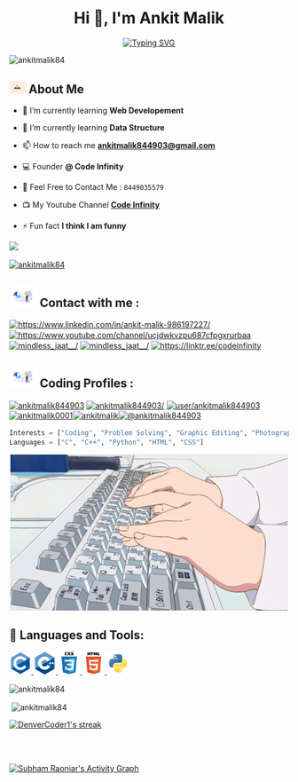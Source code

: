<h1 align="center">Hi 👋, I'm Ankit Malik</h1>

<!-- Typing SVG -->
<p align="center">
  <a align="center" href="https://git.io/typing-svg"><img src="https://readme-typing-svg.herokuapp.com?font=Bodoni&duration=2000&pause=800&width=435&lines=A+passionate+Competitive+Programmer+from+India;Community+Builder;Front+End+Developer" alt="Typing SVG" /></a>
</p>

<!-- <h3 align="center">A passionate Competitive Programmer from India</h3> -->

<p align="left"> <img src="https://komarev.com/ghpvc/?username=ankitmalik84&label=Profile%20views&color=0e75b6&style=flat" alt="ankitmalik84" /> </p>

## <img src="images.gif" width="30px">  About Me

- 🌱 I’m currently learning **Web Developement**

- 📖 I’m currently learning **Data Structure**

- 📫 How to reach me **ankitmalik844903@gmail.com**

- 💻 Founder **@ Code Infinity**

- 📧 Feel Free to Contact Me : `8449035579` <br>

- 📺 My Youtube Channel <a href="https://github.com/ryo-ma/github-profile-trophy">**Code Infinity**</a>

- ⚡ Fun fact **I think I am funny**

<!-- My Youtue Bar -->
[<img src="https://img.shields.io/badge/-My_Youtube_Channel-000000?style=social&logo=youtube"/>](https://www.youtube.com/channel/UCJdWKVZpU687cfPgXRuRBaA)



<p align="left"> <a href="https://github.com/ryo-ma/github-profile-trophy"><img src="https://github-profile-trophy.vercel.app/?username=ankitmalik84" alt="ankitmalik84" /></a> </p>



## <img src="images/contact.gif" style=" width:50px;"> Contact with me :
<p align="left" >
<a href="https://linkedin.com/in/ankit-malik-986197227/" target="blank"><img align="center" src="https://img.icons8.com/cute-clipart/64/000000/linkedin.png" alt="https://www.linkedin.com/in/ankit-malik-986197227/"/></a>
<a href="https://www.youtube.com/channel/ucjdwkvzpu687cfpgxrurbaa" target="blank"><img align="center" src="https://img.icons8.com/cute-clipart/64/000000/youtube.png" alt="https://www.youtube.com/channel/ucjdwkvzpu687cfpgxrurbaa"/></a>
<a href="https://instagram.com/mindless_jaat__/" target="blank"><img align="center" src="https://img.icons8.com/cute-clipart/64/000000/instagram-new.png" alt="mindless_jaat__/" /></a>
<a href="https://t.me/CodeInfinityCommunity" target="blank"><img align="center" src="https://img.icons8.com/cute-clipart/64/000000/telegram.png" alt="mindless_jaat__/" /></a>
<a href="https://linktr.ee/codeinfinity" target="blank"><img align="center" src="https://img.icons8.com/cute-clipart/64/000000/connect.png" alt="https://linktr.ee/codeinfinity" /></a></p>
  
 ## <img src="images/contact.gif" style=" width:50px;"> Coding Profiles :
<p align="left" >
 <a href="https://www.hackerrank.com/ankitmalik844903" target="blank"><img align="center" src="https://raw.githubusercontent.com/rahuldkjain/github-profile-readme-generator/master/src/images/icons/Social/hackerrank.svg" alt="ankitmalik844903" height="30" width="40" /></a>
<a href="https://www.leetcode.com/ankitmalik844903/" target="blank"><img align="center" src="https://raw.githubusercontent.com/rahuldkjain/github-profile-readme-generator/master/src/images/icons/Social/leet-code.svg" alt="ankitmalik844903/" height="30" width="40" /></a>
<a href="https://auth.geeksforgeeks.org/user/user/ankitmalik844903" target="blank"><img align="center" src="https://raw.githubusercontent.com/rahuldkjain/github-profile-readme-generator/master/src/images/icons/Social/geeks-for-geeks.svg" alt="user/ankitmalik844903" height="30" width="40" /></a>
<a href="https://www.codechef.com/users/ankitmalik0001" target="blank"><img align="center" src="https://cdn.jsdelivr.net/npm/simple-icons@3.1.0/icons/codechef.svg" alt="ankitmalik0001" height="30" width="40" /></a><a href="https://codeforces.com/profile/ankitmalik" target="blank"><img align="center" src="https://raw.githubusercontent.com/rahuldkjain/github-profile-readme-generator/master/src/images/icons/Social/codeforces.svg" alt="ankitmalik" height="30" width="40" /></a><a href="https://www.hackerearth.com/@ankitmalik844903" target="blank"><img align="center" src="https://raw.githubusercontent.com/rahuldkjain/github-profile-readme-generator/master/src/images/icons/Social/hackerearth.svg" alt="@ankitmalik844903" height="30" width="40" /></a>
</p>

```python
Interests = ["Coding", "Problem Solving", "Graphic Editing", "Photography", "Exploring various OS :)"]
Languages = ["C", "C++", "Python", "HTML", "CSS"]
```
<div align=center>
  
[![coding speed x 1000](/187495.gif)](https://github.com/ankitmalik84/webtec/blob/main)
</div>

## 🚀 Languages and Tools:
<p align="left"> <a href="https://www.cprogramming.com/" target="_blank" rel="noreferrer"> <img src="https://raw.githubusercontent.com/devicons/devicon/master/icons/c/c-original.svg" alt="c" width="40" height="40"/> </a> <a href="https://www.w3schools.com/cpp/" target="_blank" rel="noreferrer"> <img src="https://raw.githubusercontent.com/devicons/devicon/master/icons/cplusplus/cplusplus-original.svg" alt="cplusplus" width="40" height="40"/> </a> <a href="https://www.w3schools.com/css/" target="_blank" rel="noreferrer"> <img src="https://raw.githubusercontent.com/devicons/devicon/master/icons/css3/css3-original-wordmark.svg" alt="css3" width="40" height="40"/> </a> <a href="https://www.w3.org/html/" target="_blank" rel="noreferrer"> <img src="https://raw.githubusercontent.com/devicons/devicon/master/icons/html5/html5-original-wordmark.svg" alt="html5" width="40" height="40"/> </a> <a href="https://www.python.org" target="_blank" rel="noreferrer"> <img src="https://raw.githubusercontent.com/devicons/devicon/master/icons/python/python-original.svg" alt="python" width="40" height="40"/> </a> </p>


<p><img align="center" src="https://github-readme-stats.vercel.app/api/top-langs?username=ankitmalik84&show_icons=true&locale=en&layout=compact" alt="ankitmalik84" /></p>
<p>&nbsp;<img align="center" src="https://github-readme-stats.vercel.app/api?username=ankitmalik84&show_icons=true&locale=en" alt="ankitmalik84" /></p>


<!--Streak-->
<p >
  <a href="https://github.com/DenverCoder1/github-readme-streak-stats">
    <img title="Streak Stats 🔥" alt="DenverCoder1's streak" src="https://github-readme-streak-stats.herokuapp.com/?user=ankitmalik84&theme=black-ice&hide_border=true&stroke=0000&background=060A0CD0"/>
  </a>
</p>
<br/>
<br/>



<a href="https://github.com/ankitmalik84/github-readme-activity-graph"><img alt="Subham Raoniar's Activity Graph" src="https://activity-graph.herokuapp.com/graph?username=ankitmalik84&bg_color=0D1117&color=5BCDEC&line=5BCDEC&point=FFFFFF&hide_border=true" /></a>

<br/>
<br/>

